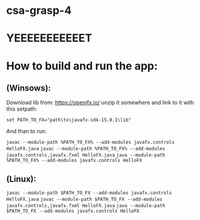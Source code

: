 # csa-grasp-4

# YEEEEEEEEEEET

# How to build and run the app:

## (Winsows):

Download lib from: https://openjfx.io/ unzip it somewhere and link to it with this setpath:

`set PATH_TO_FX="path\to\javafx-sdk-15.0.1\lib"`

And than to run:

`javac --module-path %PATH_TO_FX% --add-modules javafx.controls HelloFX.java`
`javac --module-path %PATH_TO_FX% --add-modules javafx.controls,javafx.fxml HelloFX.java`
`java --module-path %PATH_TO_FX% --add-modules javafx.controls HelloFX`

## (Linux):

`javac --module-path $PATH_TO_FX --add-modules javafx.controls HelloFX.java`
`javac --module-path $PATH_TO_FX --add-modules javafx.controls,javafx.fxml HelloFX.java`
`java --module-path $PATH_TO_FX --add-modules javafx.controls HelloFX`
